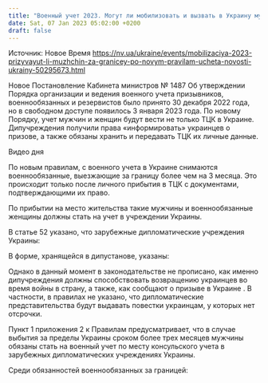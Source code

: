 ```yaml
---
title: "Военный учет 2023. Могут ли мобилизовать и вызвать в Украину мужчин, выехавших за границу"
date: Sat, 07 Jan 2023 05:02:00 +0200
draft: false
---
```

Источник: Новое Время https://nv.ua/ukraine/events/mobilizaciya-2023-prizyvayut-li-muzhchin-za-granicey-po-novym-pravilam-ucheta-novosti-ukrainy-50295673.html


Новое Постановление Кабинета министров № 1487 Об утверждении Порядка организации и ведения военного учета призывников, военнообязанных и резервистов было принято 30 декабря 2022 года, но в свободном доступе появилось 3 января 2023 года. По новому Порядку, учет мужчин и женщин будут вести не только ТЦК в Украине. Дипучреждения получили права «информировать» украинцев о призове, а также обязаны хранить и передавать ТЦК их личные данные.

 Видео дня   

По новым правилам, с военного учета в Украине снимаются военнообязанные, выезжающие за границу более чем на 3 месяца. Это происходит только после личного прибытия в ТЦК с документами, подтверждающими их право.

По прибытии на место жительства такие мужчины и военнообязанные женщины должны стать на учет в учреждении Украины.

В статье 52 указано, что зарубежные дипломатические учреждения Украины:

В форме, хранящейся в дипустанове, указаны:

Однако в данный момент в законодательстве не прописано, как именно дипучреждения должны способствовать возвращению украинцев во время войны в страну, а также, как сообщают о призыве в Украине . В частности, в правилах не указано, что дипломатические представительства будут выдавать повестки украинцам, у которых нет отсрочки.

Пункт 1 приложения 2 к Правилам предусматривает, что в случае выбытия за пределы Украины сроком более трех месяцев мужчины обязаны стать на военный учет по месту консульского учета в зарубежных дипломатических учреждениях Украины.

Среди обязанностей военнообязанных за границей:
